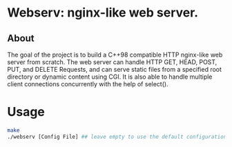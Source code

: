 # Webserv: nginx-like web server.

## About
The goal of the project is to build a C++98 compatible HTTP nginx-like web server from scratch.
The web server can handle HTTP GET, HEAD, POST, PUT, and DELETE Requests, and can serve static files from a specified root directory or dynamic content using CGI. It is also able to handle multiple client connections concurrently with the help of select().
<br>

# Usage
```bash
make
./webserv [Config File] ## leave empty to use the default configuration.
```
